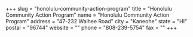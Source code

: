 +++
slug = "honolulu-community-action-program"
title = "Honolulu Community Action Program"
name = "Honolulu Community Action Program"
address = "47-232 Waihee Road"
city = "Kaneohe"
state = "HI"
postal = "96744"
website = ""
phone = "808-239-5754"
fax = ""
+++
